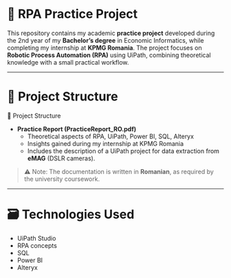 # 🤖 RPA Practice Project 

This repository contains my academic **practice project** developed during the 2nd year of my **Bachelor’s degree** in Economic Informatics, while completing my internship at **KPMG Romania**. 
The project focuses on **Robotic Process Automation (RPA)** using UiPath, combining theoretical knowledge with a small practical workflow.

---

# 📌 Project Structure  

📌 Project Structure  
- **Practice Report (PracticeReport_RO.pdf)**  
  - Theoretical aspects of RPA, UiPath, Power BI, SQL, Alteryx  
  - Insights gained during my internship at KPMG Romania   
  - Includes the description of a UiPath project for data extraction from **eMAG** (DSLR cameras).
 
> ⚠️ Note: The documentation is written in **Romanian**, as required by the university coursework.  

---

# 🗃️ Technologies Used  

- UiPath Studio  
- RPA concepts  
- SQL  
- Power BI  
- Alteryx  
